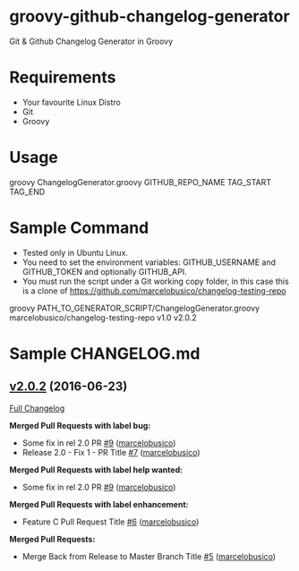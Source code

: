 # groovy-github-changelog-generator
Git &amp; Github Changelog Generator in Groovy

# Requirements
- Your favourite Linux Distro
- Git
- Groovy

# Usage

groovy ChangelogGenerator.groovy GITHUB_REPO_NAME TAG_START TAG_END

# Sample Command

- Tested only in Ubuntu Linux.
- You need to set the environment variables: GITHUB_USERNAME and GITHUB_TOKEN and optionally GITHUB_API.
- You must run the script under a Git working copy folder, in this case this is a clone of https://github.com/marcelobusico/changelog-testing-repo

groovy PATH_TO_GENERATOR_SCRIPT/ChangelogGenerator.groovy marcelobusico/changelog-testing-repo v1.0 v2.0.2

# Sample CHANGELOG.md

## [v2.0.2](https://github.com/marcelobusico/changelog-testing-repo/tree/v2.0.2) (2016-06-23)
[Full Changelog](https://github.com/marcelobusico/changelog-testing-repo/compare/v1.0...v2.0.2)

**Merged Pull Requests with label bug:**

- Some fix in rel 2.0 PR [\#9](https://github.com/marcelobusico/changelog-testing-repo/pull/9) ([marcelobusico](https://github.com/marcelobusico))
- Release 2.0 - Fix 1 - PR Title [\#7](https://github.com/marcelobusico/changelog-testing-repo/pull/7) ([marcelobusico](https://github.com/marcelobusico))

**Merged Pull Requests with label help wanted:**

- Some fix in rel 2.0 PR [\#9](https://github.com/marcelobusico/changelog-testing-repo/pull/9) ([marcelobusico](https://github.com/marcelobusico))

**Merged Pull Requests with label enhancement:**

- Feature C Pull Request Title [\#6](https://github.com/marcelobusico/changelog-testing-repo/pull/6) ([marcelobusico](https://github.com/marcelobusico))

**Merged Pull Requests:**

- Merge Back from Release to Master Branch Title [\#5](https://github.com/marcelobusico/changelog-testing-repo/pull/5) ([marcelobusico](https://github.com/marcelobusico))
